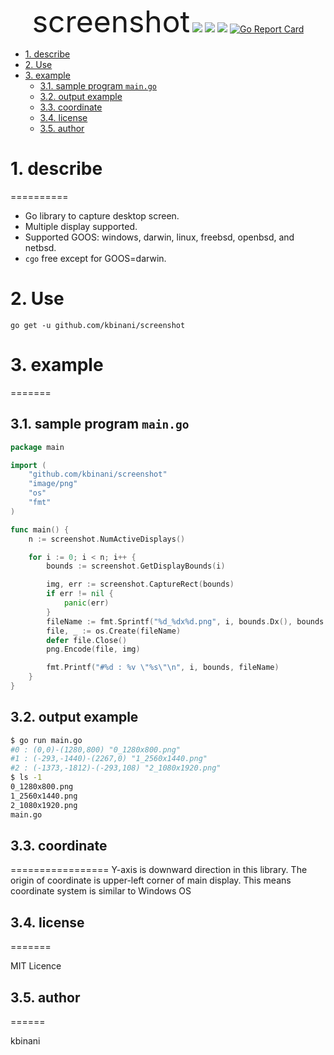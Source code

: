 


<div align="center">

<font size=32>screenshot</font>
![](https://github.com/kbinani/screenshot/actions/workflows/build.yml/badge.svg)
[![](https://img.shields.io/badge/godoc-reference-5272B4.svg)](https://godoc.org/github.com/kbinani/screenshot)
[![](https://img.shields.io/badge/license-MIT-428F7E.svg?style=flat)](https://github.com/kbinani/screenshot/blob/master/LICENSE)
[![Go Report Card](https://goreportcard.com/badge/github.com/kbinani/screenshot)](https://goreportcard.com/report/github.com/kbinani/screenshot)

</div>


<!-- TOC -->

- [1. describe](#1-describe)
- [2. Use](#2-use)
- [3. example](#3-example)
	- [3.1. sample program `main.go`](#31-sample-program-maingo)
	- [3.2. output example](#32-output-example)
	- [3.3. coordinate](#33-coordinate)
	- [3.4. license](#34-license)
	- [3.5. author](#35-author)

<!-- /TOC -->

# 1. describe
==========
* Go library to capture desktop screen.
* Multiple display supported.
* Supported GOOS: windows, darwin, linux, freebsd, openbsd, and netbsd.
* `cgo` free except for GOOS=darwin.

# 2. Use
```shell
go get -u github.com/kbinani/screenshot
```

# 3. example
=======

## 3.1. sample program `main.go`
```go
package main

import (
	"github.com/kbinani/screenshot"
	"image/png"
	"os"
	"fmt"
)

func main() {
	n := screenshot.NumActiveDisplays()

	for i := 0; i < n; i++ {
		bounds := screenshot.GetDisplayBounds(i)

		img, err := screenshot.CaptureRect(bounds)
		if err != nil {
			panic(err)
		}
		fileName := fmt.Sprintf("%d_%dx%d.png", i, bounds.Dx(), bounds.Dy())
		file, _ := os.Create(fileName)
		defer file.Close()
		png.Encode(file, img)

		fmt.Printf("#%d : %v \"%s\"\n", i, bounds, fileName)
	}
}
```

## 3.2. output example
	
```bash
$ go run main.go
#0 : (0,0)-(1280,800) "0_1280x800.png"
#1 : (-293,-1440)-(2267,0) "1_2560x1440.png"
#2 : (-1373,-1812)-(-293,108) "2_1080x1920.png"
$ ls -1
0_1280x800.png
1_2560x1440.png
2_1080x1920.png
main.go
```

## 3.3. coordinate
=================
Y-axis is downward direction in this library. The origin of coordinate is upper-left corner of main display. This means coordinate system is similar to Windows OS

## 3.4. license
=======

MIT Licence

## 3.5. author
======

kbinani
